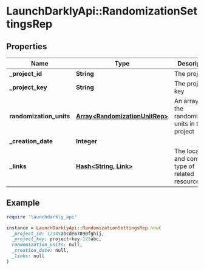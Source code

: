 # LaunchDarklyApi::RandomizationSettingsRep

## Properties

| Name | Type | Description | Notes |
| ---- | ---- | ----------- | ----- |
| **_project_id** | **String** | The project ID | [optional] |
| **_project_key** | **String** | The project key | [optional] |
| **randomization_units** | [**Array&lt;RandomizationUnitRep&gt;**](RandomizationUnitRep.md) | An array of the randomization units in this project | [optional] |
| **_creation_date** | **Integer** |  | [optional] |
| **_links** | [**Hash&lt;String, Link&gt;**](Link.md) | The location and content type of related resources | [optional] |

## Example

```ruby
require 'launchdarkly_api'

instance = LaunchDarklyApi::RandomizationSettingsRep.new(
  _project_id: 12345abcde67890fghij,
  _project_key: project-key-123abc,
  randomization_units: null,
  _creation_date: null,
  _links: null
)
```

